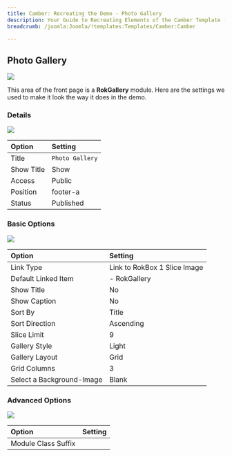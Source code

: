 ```yaml
---
title: Camber: Recreating the Demo - Photo Gallery
description: Your Guide to Recreating Elements of the Camber Template for Joomla
breadcrumb: /joomla:Joomla/!templates:Templates/Camber:Camber

---
```


Photo Gallery
-----

![][demo]

This area of the front page is a **RokGallery** module. Here are the settings we used to make it look the way it does in the demo.

### Details

![][demo2]

| Option     | Setting                  |  
| :--------- | :----------------------- |  
| Title      | `Photo Gallery`          |  
| Show Title | Show                     |  
| Access     | Public                   |  
| Position   | footer-a                 |  
| Status     | Published                |  

### Basic Options

![][demo3]

| Option                    | Setting                      |  
| :------------------------ | :--------------------------- |  
| Link Type                 | Link to RokBox 1 Slice Image |  
| Default Linked Item       | - RokGallery                 |  
| Show Title                | No                           |  
| Show Caption              | No                           |  
| Sort By                   | Title                        |  
| Sort Direction            | Ascending                    |  
| Slice Limit               | 9                            |  
| Gallery Style             | Light                        |  
| Gallery Layout            | Grid                         |  
| Grid Columns              | 3                            |  
| Select a Background-Image | Blank                        |  

### Advanced Options

![][demo4]

| Option              | Setting |  
| :------------------ | :------ |  
| Module Class Suffix |         |  

[demo]: assets/demo_3.jpeg
[demo2]: assets/footgallery_1.jpeg
[demo3]: assets/footgallery_2.jpeg
[demo4]: assets/footgallery_3.jpeg
